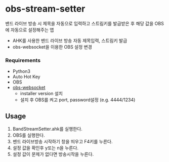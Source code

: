 # obs-stream-setter
밴드 라이브 방송 시 제목을 자동으로 입력하고 스트림키를 발급받은 후 해당 값을 OBS에 자동으로 설정해주는 앱
- AHK를 사용한 밴드 라이브 방송 자동 제목입력, 스트림키 발급
- obs-websocket을 이용한 OBS 설정 변경


### Requirements
- Python3
- Auto Hot Key
- OBS
- [obs-websocket](https://github.com/Palakis/obs-websocket/releases)
  - installer version 설치
  - 설치 후 OBS를 켜고 port, password설정 (e.g. 4444/1234)


## Usage
1. BandStreamSetter.ahk를 실행한다.
2. OBS를 실행한다.
3. 밴드 라이브방송 시작하기 창을 띄우고 F4키를 누른다.
4. 설정 값을 확인후 y또는 n을 누른다.
5. 설정 값이 문제가 없다면 방송시작을 누른다.
